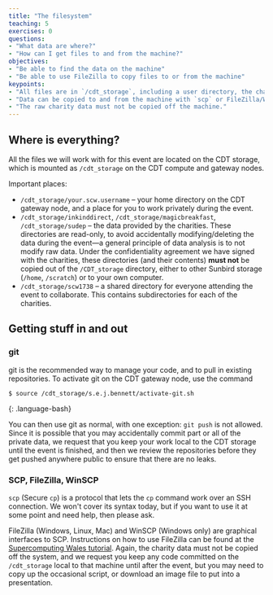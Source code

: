 ```yaml
---
title: "The filesystem"
teaching: 5
exercises: 0
questions:
- "What data are where?"
- "How can I get files to and from the machine?"
objectives:
- "Be able to find the data on the machine"
- "Be able to use FileZilla to copy files to or from the machine"
keypoints:
- "All files are in `/cdt_storage`, including a user directory, the charity data, and a shared project directory." 
- "Data can be copied to and from the machine with `scp` or FileZilla/WinSCP."
- "The raw charity data must not be copied off the machine." 
---
```


## Where is everything?

All the files we will work with for this event are located on the CDT storage, which is mounted as `/cdt_storage` on the CDT compute and gateway nodes.

Important places:

* `/cdt_storage/your.scw.username` &ndash;
  your home directory on the CDT gateway node,
  and a place for you to work privately during the event.
* `/cdt_storage/inkinddirect`,
  `/cdt_storage/magicbreakfast`,
  `/cdt_storage/sudep` &ndash;
  the data provided by the charities.
  These directories are read-only,
  to avoid accidentally modifying/deleting the data during the event&mdash;a
  general principle of data analysis is to not modify raw data.
  Under the confidentiality agreement we have signed with the charities,
  these directories (and their contents) **must not** be copied out of the `/CDT_storage` directory,
  either to other Sunbird storage (`/home`, `/scratch`) or to your own computer.
* `/cdt_storage/scw1738` &ndash;
  a shared directory for everyone attending the event to collaborate.
  This contains subdirectories for each of the charities.

## Getting stuff in and out

### git

git is the recommended way to manage your code, and to pull in existing repositories. To activate git on the CDT gateway node, use the command

~~~
$ source /cdt_storage/s.e.j.bennett/activate-git.sh
~~~
{: .language-bash}

You can then use git as normal, with one exception: `git push` is not allowed. Since it is possible that you may accidentally commit part or all of the private data, we request that you keep your work local to the CDT storage until the event is finished, and then we review the repositories before they get pushed anywhere public to ensure that there are no leaks.

### SCP, FileZilla, WinSCP

`scp` (Secure `cp`) is a protocol that lets the `cp` command work over an SSH connection. We won't cover its syntax today, but if you want to use it at some point and need help, then please ask.

FileZilla (Windows, Linux, Mac) and WinSCP (Windows only) are graphical interfaces to SCP. Instructions on how to use FileZilla can be found at the [Supercomputing Wales tutorial](https://supercomputingwales.github.io/SCW-tutorial). Again, the charity data must not be copied off the system, and we request you keep any code committed on the `/cdt_storage` local to that machine until after the event, but you may need to copy up the occasional script, or download an image file to put into a presentation.

